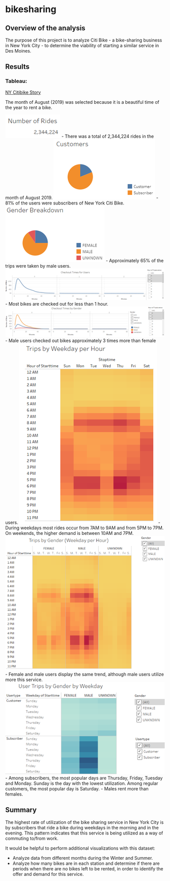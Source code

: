 # bikesharing


## Overview of the analysis

The purpose of this project is to analyze Citi Bike - a bike-sharing business in New York City - to determine the viability of starting a similar service in Des Moines. 


## Results

### Tableau:
<a href="https://public.tableau.com/profile/renata.grodetzky.barbalat#!/vizhome/BikeSharingChallenge_16162697093050/NYCitibikeStory" target="_blank">NY Citibike Story</a>

The month of August (2019) was selected because it is a beautiful time of the year to rent a bike.

<img src="images/image01.PNG" alt="Number of Rides">
- There was a total of 2,344,224 rides in the month of August 2019.

<img src="images/image02.PNG" alt="Customers">
- 81% of the users were subscribers of New York Citi Bike.

<img src="images/image03.PNG" alt="Gender Breakdown">
- Approximately 65% of the trips were taken by male users.

<img src="images/image04.PNG" alt="Checkout Times for Users">
- Most bikes are checked out for less than 1 hour.

<img src="images/image05.PNG" alt="Checkout Times by Gender">
- Male users checked out bikes approximately 3 times more than female users.

<img src="images/image06.PNG" alt="Trips by Weekday per Hour">
- During weekdays most rides occur from 7AM to 9AM and from 5PM to 7PM. On weekends, the higher demand is between 10AM and 7PM.

<img src="images/image07.PNG" alt="Trips by Gender (Weekday per Hour)">
- Female and male users display the same trend, although male users utilize more this service.

<img src="images/image08.PNG" alt="User Trips by Gender by Weekday">
- Among subscribers, the most popular days are Thursday, Friday, Tuesday and Monday. Sunday is the day with the lowest utilization. Among regular customers, the most popular day is Saturday.
- Males rent more than females. 


## Summary

The highest rate of utilization of the bike sharing service in New York City is by subscribers that ride a bike during weekdays in the morning and in the evening. This pattern indicates that this service is being utilized as a way of commuting to/from work.

It would be helpful to perform additional visualizations with this dataset:
- Analyze data from different months during the Winter and Summer.
- Analyze how many bikes are in each station and determine if there are periods when there are no bikes left to be rented, in order to identify the offer and demand for this service.




